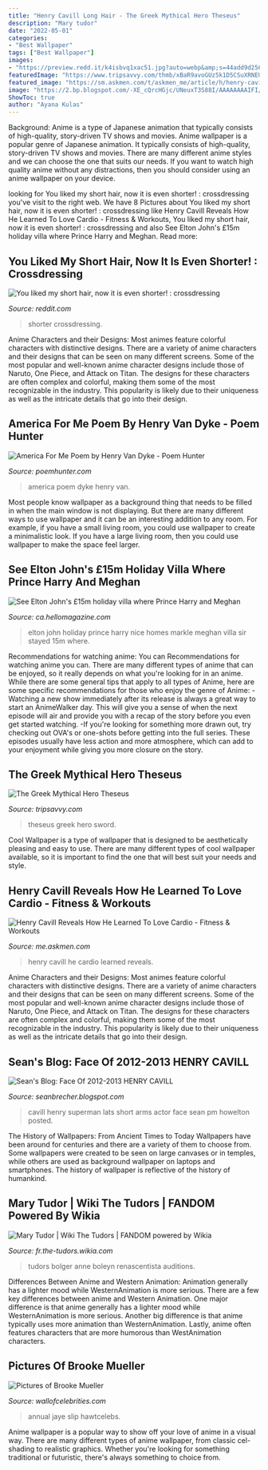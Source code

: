 ```yaml
---
title: "Henry Cavill Long Hair - The Greek Mythical Hero Theseus"
description: "Mary tudor"
date: "2022-05-01"
categories:
- "Best Wallpaper"
tags: ["Best Wallpaper"]
images:
- "https://preview.redd.it/k4isbvq1xac51.jpg?auto=webp&amp;s=44add9d2568f92834b97fc3d4abf7ebdcf9df1c4"
featuredImage: "https://www.tripsavvy.com/thmb/xBaR9avoGUz5k1D5CSuXRNEUEcI=/500x678/filters:fill(auto,1)/Theseus-Sword-Lunge-56a3b0f65f9b58b7d0d331c1.JPG"
featured_image: "https://sm.askmen.com/t/askmen_me/article/h/henry-cavi/henry-cavill-reveals-how-he-learned-to-love-cardio_yuct.1200.jpg"
image: "https://2.bp.blogspot.com/-XE_cQrcHGjc/UNeuxT3S88I/AAAAAAAAIFI/NrnRdUKBtso/s1600/Superman-actor-Henry-Cavill-03.jpg"
ShowToc: true
author: "Ayana Kulas"
---
```



Background: Anime is a type of Japanese animation that typically consists of high-quality, story-driven TV shows and movies.
Anime wallpaper is a popular genre of Japanese animation. It typically consists of high-quality, story-driven TV shows and movies. There are many different anime styles and we can choose the one that suits our needs. If you want to watch high quality anime without any distractions, then you should consider using an anime wallpaper on your device.

	

		
looking for You liked my short hair, now it is even shorter! : crossdressing you've visit to the right web. We have 8 Pictures about You liked my short hair, now it is even shorter! : crossdressing like Henry Cavill Reveals How He Learned To Love Cardio - Fitness &amp; Workouts, You liked my short hair, now it is even shorter! : crossdressing and also See Elton John&#039;s £15m holiday villa where Prince Harry and Meghan. Read more:
		
    
## You Liked My Short Hair, Now It Is Even Shorter! : Crossdressing

<img loading=lazy src="https://preview.redd.it/k4isbvq1xac51.jpg?auto=webp&amp;s=44add9d2568f92834b97fc3d4abf7ebdcf9df1c4" onerror="this.onerror=null;this.src='https://tse2.mm.bing.net/th?id=OIP._sk5owZL967QkhxrQTICugHaJ4&amp;pid=15.1';" alt="You liked my short hair, now it is even shorter! : crossdressing">

_Source: reddit.com_

>shorter crossdressing. 

	

Anime Characters and their Designs: Most animes feature colorful characters with distinctive designs.
There are a variety of anime characters and their designs that can be seen on many different screens. Some of the most popular and well-known anime character designs include those of Naruto, One Piece, and Attack on Titan. The designs for these characters are often complex and colorful, making them some of the most recognizable in the industry. This popularity is likely due to their uniqueness as well as the intricate details that go into their design.

    
## America For Me Poem By Henry Van Dyke - Poem Hunter

<img loading=lazy src="https://www.poemhunter.com/i/poem_images/075/america-for-me.jpg" onerror="this.onerror=null;this.src='https://tse3.mm.bing.net/th?id=OIP.Q2gEDOCBNsXxyqe8qtn8zAHaLM&amp;pid=15.1';" alt="America For Me Poem by Henry Van Dyke - Poem Hunter">

_Source: poemhunter.com_

>america poem dyke henry van. 

	

Most people know wallpaper as a background thing that needs to be filled in when the main window is not displaying. But there are many different ways to use wallpaper and it can be an interesting addition to any room. For example, if you have a small living room, you could use wallpaper to create a minimalistic look. If you have a large living room, then you could use wallpaper to make the space feel larger.

    
## See Elton John&#039;s £15m Holiday Villa Where Prince Harry And Meghan

<img loading=lazy src="https://ca.hellomagazine.com/imagenes/homes/2019082076685/sir-elton-john-holiday-home-nice-prince-harry-meghan-markle/0-371-721/elton-john-holiday-home-t.jpg" onerror="this.onerror=null;this.src='https://tse1.mm.bing.net/th?id=OIP.8kvkJt--sB8mYQYTZEi6kQHaEc&amp;pid=15.1';" alt="See Elton John&#039;s £15m holiday villa where Prince Harry and Meghan">

_Source: ca.hellomagazine.com_

>elton john holiday prince harry nice homes markle meghan villa sir stayed 15m where. 

	

Recommendations for watching anime: You can
Recommendations for watching anime you can. There are many different types of anime that can be enjoyed, so it really depends on what you're looking for in an anime. While there are some general tips that apply to all types of Anime, here are some specific recommendations for those who enjoy the genre of Anime: 
-Watching a new show immediately after its release is always a great way to start an AnimeWalker day. This will give you a sense of when the next episode will air and provide you with a recap of the story before you even get started watching. 
-If you're looking for something more drawn out, try checking out OVA's or one-shots before getting into the full series. These episodes usually have less action and more atmosphere, which can add to your enjoyment while giving you more closure on the story.

    
## The Greek Mythical Hero Theseus

<img loading=lazy src="https://www.tripsavvy.com/thmb/xBaR9avoGUz5k1D5CSuXRNEUEcI=/500x678/filters:fill(auto,1)/Theseus-Sword-Lunge-56a3b0f65f9b58b7d0d331c1.JPG" onerror="this.onerror=null;this.src='https://tse1.mm.bing.net/th?id=OIP.Ab6A8DiOiiojOenGSwxftgHaKC&amp;pid=15.1';" alt="The Greek Mythical Hero Theseus">

_Source: tripsavvy.com_

>theseus greek hero sword. 

	

Cool Wallpaper is a type of wallpaper that is designed to be aesthetically pleasing and easy to use. There are many different types of cool wallpaper available, so it is important to find the one that will best suit your needs and style.

    
## Henry Cavill Reveals How He Learned To Love Cardio - Fitness &amp; Workouts

<img loading=lazy src="https://sm.askmen.com/t/askmen_me/article/h/henry-cavi/henry-cavill-reveals-how-he-learned-to-love-cardio_yuct.1200.jpg" onerror="this.onerror=null;this.src='https://tse1.mm.bing.net/th?id=OIP.Byd3lLPM9ZZOHGGGvbmhLgHaFY&amp;pid=15.1';" alt="Henry Cavill Reveals How He Learned To Love Cardio - Fitness &amp; Workouts">

_Source: me.askmen.com_

>henry cavill he cardio learned reveals. 

	

Anime Characters and their Designs: Most animes feature colorful characters with distinctive designs.
There are a variety of anime characters and their designs that can be seen on many different screens. Some of the most popular and well-known anime character designs include those of Naruto, One Piece, and Attack on Titan. The designs for these characters are often complex and colorful, making them some of the most recognizable in the industry. This popularity is likely due to their uniqueness as well as the intricate details that go into their design.

    
## Sean&#039;s Blog: Face Of 2012-2013 HENRY CAVILL

<img loading=lazy src="https://2.bp.blogspot.com/-XE_cQrcHGjc/UNeuxT3S88I/AAAAAAAAIFI/NrnRdUKBtso/s1600/Superman-actor-Henry-Cavill-03.jpg" onerror="this.onerror=null;this.src='https://tse1.mm.bing.net/th?id=OIP.8cwPa0XjWvixZHjCVdZtawHaLO&amp;pid=15.1';" alt="Sean&#039;s Blog: Face Of 2012-2013 HENRY CAVILL">

_Source: seanbrecher.blogspot.com_

>cavill henry superman lats short arms actor face sean pm howelton posted. 

	

The History of Wallpapers: From Ancient Times to Today
Wallpapers have been around for centuries and there are a variety of them to choose from. Some wallpapers were created to be seen on large canvases or in temples, while others are used as background wallpaper on laptops and smartphones. The history of wallpaper is reflective of the history of humankind.

    
## Mary Tudor | Wiki The Tudors | FANDOM Powered By Wikia

<img loading=lazy src="https://vignette.wikia.nocookie.net/the-tudors/images/d/d5/Mary_Tudor.jpg/revision/latest?cb=20130212203130&amp;path-prefix=fr" onerror="this.onerror=null;this.src='https://tse4.mm.bing.net/th?id=OIP.ofGwEv8HJwmhWOtsXLHfxgHaLH&amp;pid=15.1';" alt="Mary Tudor | Wiki The Tudors | FANDOM powered by Wikia">

_Source: fr.the-tudors.wikia.com_

>tudors bolger anne boleyn renascentista auditions. 

	

Differences Between Anime and Western Animation: Animation generally has a lighter mood while WesternAnimation is more serious.
There are a few key differences between anime and Western Animation. One major difference is that anime generally has a lighter mood while WesternAnimation is more serious. Another big difference is that anime typically uses more animation than WesternAnimation. Lastly, anime often features characters that are more humorous than WestAnimation characters.

    
## Pictures Of Brooke Mueller

<img loading=lazy src="https://www.wallofcelebrities.com/celebrity/brooke-mueller/pictures/xxlarge/brooke-mueller_792754.jpg" onerror="this.onerror=null;this.src='https://tse4.mm.bing.net/th?id=OIP.6SV7zSgpCp_0TMOBKFoiZwHaJ4&amp;pid=15.1';" alt="Pictures of Brooke Mueller">

_Source: wallofcelebrities.com_

>annual jaye slip hawtcelebs. 

	

Anime wallpaper is a popular way to show off your love of anime in a visual way. There are many different types of anime wallpaper, from classic cel-shading to realistic graphics. Whether you're looking for something traditional or futuristic, there's always something to choice from.

